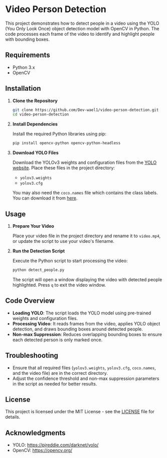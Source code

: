 
# Video Person Detection

This project demonstrates how to detect people in a video using the YOLO (You Only Look Once) object detection model with OpenCV in Python. The code processes each frame of the video to identify and highlight people with bounding boxes.

## Requirements

- Python 3.x
- OpenCV

## Installation

1. **Clone the Repository**

   ```bash
   git clone https://github.com/Dev-wael1/video-person-detection.git
   cd video-person-detection
   ```

2. **Install Dependencies**

   Install the required Python libraries using pip:

   ```bash
   pip install opencv-python opencv-python-headless
   ```

3. **Download YOLO Files**

   Download the YOLOv3 weights and configuration files from the [YOLO website](https://pjreddie.com/darknet/yolo/). Place these files in the project directory:

   - `yolov3.weights`
   - `yolov3.cfg`

   You may also need the `coco.names` file which contains the class labels. You can download it from [here](https://github.com/pjreddie/darknet/blob/master/data/coco.names).

## Usage

1. **Prepare Your Video**

   Place your video file in the project directory and rename it to `video.mp4`, or update the script to use your video's filename.

2. **Run the Detection Script**

   Execute the Python script to start processing the video:

   ```bash
   python detect_people.py
   ```

   The script will open a window displaying the video with detected people highlighted. Press `q` to exit the video window.

## Code Overview

- **Loading YOLO**: The script loads the YOLO model using pre-trained weights and configuration files.
- **Processing Video**: It reads frames from the video, applies YOLO object detection, and draws bounding boxes around detected people.
- **Non-max Suppression**: Reduces overlapping bounding boxes to ensure each detected person is only marked once.

## Troubleshooting

- Ensure that all required files (`yolov3.weights`, `yolov3.cfg`, `coco.names`, and the video file) are in the correct directory.
- Adjust the confidence threshold and non-max suppression parameters in the script as needed for better results.

## License

This project is licensed under the MIT License - see the [LICENSE](LICENSE) file for details.

## Acknowledgments

- YOLO: https://pjreddie.com/darknet/yolo/
- OpenCV: https://opencv.org/
```
